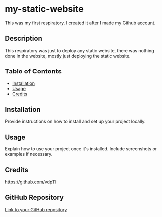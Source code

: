 # my-static-website


This was my first respiratory. I created it after I made my Github account.

## Description

This respiratory was just to deploy any static website, there was nothing done in the website, mostly just deploying the static website.

## Table of Contents

- [Installation](#installation)
- [Usage](#usage)
- [Credits](#credits)

## Installation

Provide instructions on how to install and set up your project locally.

## Usage

Explain how to use your project once it's installed. Include screenshots or examples if necessary.

## Credits

https://github.com/vdp11

## GitHub Repository

[Link to your GitHub repository](https://github.com/vdp11/my-static-website)
